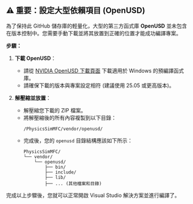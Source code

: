 


## ⚠️ 重要：設定大型依賴項目 (OpenUSD)

為了保持此 GitHub 儲存庫的輕量化，大型的第三方函式庫 **OpenUSD** 並未包含在版本控制中。您需要手動下載並將其放置到正確的位置才能成功編譯專案。

**步驟：**

1.  **下載 OpenUSD**：
    *   請從 [NVIDIA OpenUSD 下載頁面](https://developer.nvidia.com/usd) 下載適用於 Windows 的預編譯函式庫。
    *   請確保下載的版本與專案設定相符 (建議使用 25.05 或更高版本)。

2.  **解壓縮並放置**：
    *   解壓縮您下載的 ZIP 檔案。
    *   將解壓縮後的所有內容複製到以下目錄：
        ```
        /PhysicsSimMFC/vendor/openusd/
        ```
    *   完成後，您的 `openusd` 目錄結構應該如下所示：
        ```
        PhysicsSimMFC/
        └── vendor/
            └── openusd/
                ├── bin/
                ├── include/
                ├── lib/
                ├── ... (其他檔案和目錄)
        ```

完成以上步驟後，您就可以正常開啟 Visual Studio 解決方案並進行編譯了。

